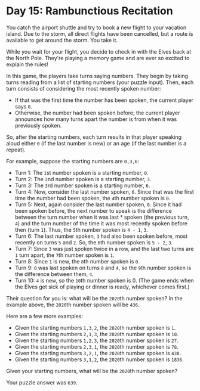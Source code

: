 # Day 15: Rambunctious Recitation

You catch the airport shuttle and try to book a new flight to your vacation island. Due to the storm, all direct flights have been cancelled, but a route is available to get around the storm. You take it.

While you wait for your flight, you decide to check in with the Elves back at the North Pole. They're playing a memory game and are ever so excited to explain the rules!

In this game, the players take turns saying numbers. They begin by taking turns reading from a list of starting numbers (your puzzle input). Then, each turn consists of considering the most recently spoken number:

* If that was the first time the number has been spoken, the current player says `0`.
* Otherwise, the number had been spoken before; the current player announces how many turns apart the number is from when it was previously spoken.

So, after the starting numbers, each turn results in that player speaking aloud either `0` (if the last number is new) or an age (if the last number is a repeat).

For example, suppose the starting numbers are `0,3,6`:

* Turn 1: The `1`st number spoken is a starting number, `0`.
* Turn 2: The `2`nd number spoken is a starting number, `3`.
* Turn 3: The `3`rd number spoken is a starting number, `6`.
* Turn 4: Now, consider the last number spoken, `6`. Since that was the first time the number had been spoken, the `4`th number spoken is `0`.
* Turn 5: Next, again consider the last number spoken, `0`. Since it had been spoken before, the next number to speak is the difference between the turn number when it was last *  spoken (the previous turn, `4`) and the turn number of the time it was most recently spoken before then (turn `1`). Thus, the `5`th number spoken is `4 - 1`, `3`.
* Turn 6: The last number spoken, `3` had also been spoken before, most recently on turns `5` and `2`. So, the `6`th number spoken is `5 - 2`, `3`.
* Turn 7: Since `3` was just spoken twice in a row, and the last two turns are `1` turn apart, the `7`th number spoken is `1`.
* Turn 8: Since `1` is new, the `8`th number spoken is `0`.
* Turn 9: `0` was last spoken on turns `8` and `4`, so the `9`th number spoken is the difference between them, `4`.
* Turn 10: `4` is new, so the `10`th number spoken is 0.
(The game ends when the Elves get sick of playing or dinner is ready, whichever comes first.)

Their question for you is: what will be the `2020`th number spoken? In the example above, the `2020`th number spoken will be `436`.

Here are a few more examples:

* Given the starting numbers `1,3,2`, the `2020`th number spoken is `1`.
* Given the starting numbers `2,1,3`, the `2020`th number spoken is `10`.
* Given the starting numbers `1,2,3`, the `2020`th number spoken is `27`.
* Given the starting numbers `2,3,1`, the `2020`th number spoken is `78`.
* Given the starting numbers `3,2,1`, the `2020`th number spoken is `438`.
* Given the starting numbers `3,1,2`, the `2020`th number spoken is `1836`.

Given your starting numbers, what will be the `2020`th number spoken?

Your puzzle answer was `639`.
